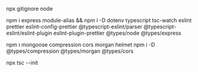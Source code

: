 npx gitignore node

npm i express module-alias && npm i -D dotenv typescript tsc-watch eslint prettier eslint-config-prettier @typescript-eslint/parser @typescript-eslint/eslint-plugin eslint-plugin-prettier @types/node @types/express

npm i mongoose compression cors morgan helmet
npm i -D @types/compression @types/morgan @types/cors

npx tsc --init
